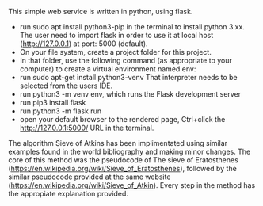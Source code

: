 This simple web service is written in python, using flask.
- run sudo apt install python3-pip in the terminal to install python 3.xx.
The user need to import flask in order to use it at local host (http://127.0.0.1) at port: 5000 (default).
- On your file system, create a project folder for this project.
- In that folder, use the following command (as appropriate to your computer) to create a virtual environment named env:
- run sudo apt-get install python3-venv 
That interpreter needs to be selected from the users IDE.
- run python3 -m venv env, which runs the Flask development server
- run pip3 install flask 
- run python3 -m flask run
- open your default browser to the rendered page, Ctrl+click the http://127.0.0.1:5000/ URL in the terminal.

The algorithm Sieve of Atkins has been implimentated using similar examples found in the world bibliography and making minor changes.
The core of this method was the pseudocode of The sieve of Eratosthenes (https://en.wikipedia.org/wiki/Sieve_of_Eratosthenes), followed by the similar pseudocode provided at the same website (https://en.wikipedia.org/wiki/Sieve_of_Atkin).
Every step in the method has the appropiate explanation provided. 